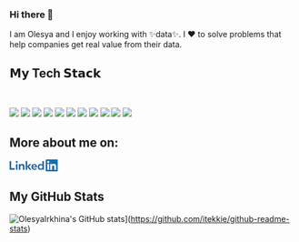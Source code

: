 ### Hi there 👋

I am Olesya and I enjoy working with ✨data✨. I ❤️ to solve problems that help companies get real value from their data.

<!-- <details>
	<summary>:books:&nbsp;&nbsp;&nbsp;<b>𝗠𝘆 Tech 𝗦𝘁𝗮𝗰𝗸</b></summary>
	<br/> -->
<!-- 
![VBScript](https://img.shields.io/badge/-VBScript-05122A?style=flat&logo=VBScript)&nbsp;
 -->
<!--  </details> -->
## 𝗠𝘆 Tech 𝗦𝘁𝗮𝗰𝗸
</br>

[<img src="https://img.shields.io/badge/-Jupyter-05122A?style=flat&logo=Jupyter"/>](https://github.com/itekkie/Movies-ETL/blob/main/Movies_ETL.ipynb)
[<img src="https://img.shields.io/badge/-R-05122A?style=flat&logo=R"/>](https://github.com/itekkie/MechaCar_Statistical_Analysis/blob/main/MechaCarChallenge.R)
[<img src="https://img.shields.io/badge/-python-05122A?style=flat&logo=python"/>](https://github.com/itekkie/election-analysis/blob/main/PyPoll_Challenge.py)
[<img src="https://img.shields.io/badge/-pandas-05122A?style=flat&logo=pandas"/>](https://github.com/itekkie/school_district_analysis/blob/main/PyCitySchools_Challenge.ipynb)
[<img src="https://img.shields.io/badge/-plotly-05122A?style=flat&logo=plotly"/>](https://github.com/itekkie/plotly_chart/blob/main/static/js/charts.js)
[<img src="https://img.shields.io/badge/SQLite-05122A?style=flat&logo=SQLite"/>](https://github.com/itekkie/surfs_up/blob/main/SurfsUp_Challenge.ipynb)
[<img src="https://img.shields.io/badge/PostgreSQL-05122A?style=flat&logo=postgresql"/>](https://github.com/itekkie/Pewlett-Hackard-Analysis/blob/main/Employee_Database_queries.sql)
[<img src="https://img.shields.io/badge/MongoDB-05122A?style=flat&logo=MongoDB"/>](https://github.com/itekkie/Mission-to-Mars/blob/main/app.py)
[<img src="https://img.shields.io/badge/-Apache_Spark-05122A?style=flat&logo=apache-spark"/>](https://github.com/itekkie/Amazon_Vine_Analysis/blob/main/Vine_Review_Analysis.ipynb)
[<img src="https://img.shields.io/badge/-AWS-05122A?style=flat&logo=Amazon-AWS"/>](https://github.com/itekkie/Amazon_Vine_Analysis/blob/main/Vine_Review_Analysis.ipynb)
[<img src="https://img.shields.io/badge/-Tableau-05122A?style=flat&logo=Tableau"/>](https://public.tableau.com/app/profile/olesya.irkhina/viz/Final_Dashboard_4_public/1_Actuals?publish=yes)


## More about me on: 
<!-- [<img src="https://img.shields.io/badge/-linkedin-05122A?style=flat&logo=linkedin"/>](https://ca.linkedin.com/in/olesya-irkhina-3a890765) -->

<a href="https://ca.linkedin.com/in/olesya-irkhina-3a890765">
        <img src="img/social-linkedi3.png" alt="Linkedin">
</a>

## My GitHub Stats

![OlesyaIrkhina's GitHub stats](https://github-readme-stats.vercel.app/api?username=itekkie)](https://github.com/itekkie/github-readme-stats)
<!-- [![Anurag's GitHub stats](https://github-readme-stats.vercel.app/api?username=anuraghazra)](https://github.com/anuraghazra/github-readme-stats) -->


<!--
**itekkie/itekkie** is a ✨ _special_ ✨ repository because its `README.md` (this file) appears on your GitHub profile.

Here are some ideas to get you started:

- 🔭 I’m currently working on ...
- 🌱 I’m currently learning ...
- 👯 I’m looking to collaborate on ...
- 🤔 I’m looking for help with ...
- 💬 Ask me about ...
- 📫 How to reach me: ...
- 😄 Pronouns: ...
- ⚡ Fun fact: ...
-->
